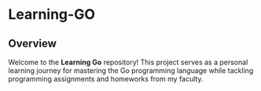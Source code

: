 # Learning-GO

## Overview
Welcome to the **Learning Go** repository! This project serves as a personal learning journey for mastering the Go programming language while tackling programming assignments and homeworks from my faculty.
